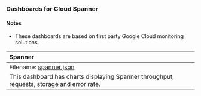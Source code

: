 ### Dashboards for Cloud Spanner 

#### Notes

- These dashboards are based on first party Google Cloud monitoring solutions.

|Spanner|
|:------------------|
|Filename: [spanner.json](spanner.json)|
|This dashboard has charts displaying Spanner throughput, requests, storage and error rate. |

